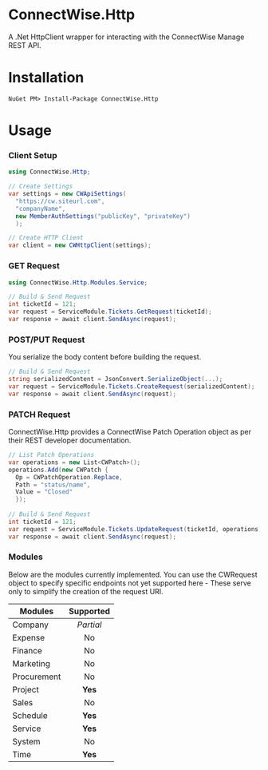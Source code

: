 # ConnectWise.Http
A .Net HttpClient wrapper for interacting with the ConnectWise Manage REST API.

# Installation
```
NuGet PM> Install-Package ConnectWise.Http
```

# Usage

### Client Setup
```C#
using ConnectWise.Http;

// Create Settings
var settings = new CWApiSettings(
  "https://cw.siteurl.com",
  "companyName",
  new MemberAuthSettings("publicKey", "privateKey")
  );

// Create HTTP Client
var client = new CWHttpClient(settings);
```

### GET Request
```C#
using ConnectWise.Http.Modules.Service;

// Build & Send Request
int ticketId = 121;
var request = ServiceModule.Tickets.GetRequest(ticketId);
var response = await client.SendAsync(request);
```

### POST/PUT Request
You serialize the body content before building the request.
```C#
// Build & Send Request
string serializedContent = JsonConvert.SerializeObject(...);
var request = ServiceModule.Tickets.CreateRequest(serializedContent);
var response = await client.SendAsync(request);
```

### PATCH Request
ConnectWise.Http provides a ConnectWise Patch Operation object as per their REST developer documentation.
```C#
// List Patch Operations
var operations = new List<CWPatch>();
operations.Add(new CWPatch {
  Op = CWPatchOperation.Replace,
  Path = "status/name",
  Value = "Closed"
  });
  
// Build & Send Request
int ticketId = 121;
var request = ServiceModule.Tickets.UpdateRequest(ticketId, operations);
var response = await client.SendAsync(request);
```

### Modules
Below are the modules currently implemented. You can use the CWRequest object to specify specific endpoints not yet supported here - These serve only to simplify the creation of the request URI.

|   Modules  | Supported |
|------------|:---------:|
|Company     |*Partial*  |
|Expense     |No         |
|Finance     |No         |
|Marketing   |No         |
|Procurement |No         |
|Project     |**Yes**    |
|Sales       |No         |
|Schedule    |**Yes**    |
|Service     |**Yes**    |
|System      |No         |
|Time        |**Yes**    |
